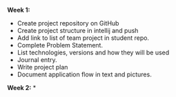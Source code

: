 **Week 1:**
* Create project repository on GitHub
* Create project structure in intellij and push
* Add link to list of team project in student repo.
* Complete Problem Statement.
* List technologies, versions and how they will be used
* Journal entry.
* Write project plan
* Document application flow in text and pictures.

**Week 2:**
* 